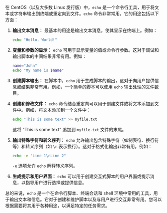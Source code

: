 在 CentOS（以及大多数 Linux 发行版）中，`echo` 是一个命令行工具，用于将文本或字符串输出到终端或重定向到文件。`echo` 命令非常常用，它的用途包括以下方面：

1. **输出文本消息：** 最基本的用途是输出文本消息，使其显示在终端上。例如：
   ```bash
   echo "Hello, World!"
   ```

2. **变量和参数的显示：** `echo` 可用于显示变量的值或命令行参数。这对于调试和输出脚本的中间结果非常有用。例如：
   ```bash
   name="John"
   echo "My name is $name"
   ```

3. **创建脚本输出：** 在脚本中，`echo` 用于生成脚本的输出，这对于向用户提供信息或结果非常有用。例如，一个简单的脚本可以使用 `echo` 输出处理的文件数目。
   
4. **创建和修改文件：** `echo` 命令结合重定向可以用于创建文件或将文本添加到文件中。例如，将文本添加到一个文件中：
   ```bash
   echo "This is some text" >> myfile.txt
   ```

   这将 "This is some text" 追加到 `myfile.txt` 文件的末尾。

5. **输出特殊字符和转义序列：** `echo` 允许输出包含特殊字符（如制表符、换行符等）和转义序列（如 `\n` 表示换行）。这对于格式化输出非常有用。例如：
   ```bash
   echo -e "Line 1\nLine 2"
   ```

   `-e` 选项允许 `echo` 解释转义序列。

6. **生成提示和用户界面：** `echo` 可以用于创建交互式脚本的用户界面或提示消息，以指导用户进行选择或提供信息。

总的来说，`echo` 是一个在命令行脚本、终端会话和 shell 环境中常用的工具，用于输出文本和信息。它对于创建和维护脚本以及与用户进行交互非常有用。您可以根据需要将其用于各种用途，以满足特定的任务需求。